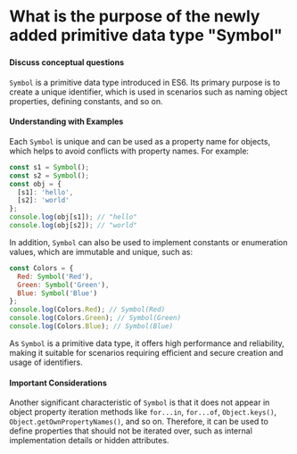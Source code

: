 # What is the purpose of the newly added primitive data type "Symbol"

### 

#### Discuss conceptual questions

`Symbol` is a primitive data type introduced in ES6. Its primary purpose is to create a unique identifier, which is used in scenarios such as naming object properties, defining constants, and so on.

#### Understanding with Examples

Each `Symbol` is unique and can be used as a property name for objects, which helps to avoid conflicts with property names. For example:

```javascript
const s1 = Symbol();
const s2 = Symbol();
const obj = {
  [s1]: 'hello',
  [s2]: 'world'
};
console.log(obj[s1]); // "hello"
console.log(obj[s2]); // "world"
```

In addition, `Symbol` can also be used to implement constants or enumeration values, which are immutable and unique, such as:

```javascript
const Colors = {
  Red: Symbol('Red'),
  Green: Symbol('Green'),
  Blue: Symbol('Blue')
};
console.log(Colors.Red); // Symbol(Red)
console.log(Colors.Green); // Symbol(Green)
console.log(Colors.Blue); // Symbol(Blue)
```

As `Symbol` is a primitive data type, it offers high performance and reliability, making it suitable for scenarios requiring efficient and secure creation and usage of identifiers.

#### Important Considerations

Another significant characteristic of `Symbol` is that it does not appear in object property iteration methods like `for...in`, `for...of`, `Object.keys()`, `Object.getOwnPropertyNames()`, and so on. Therefore, it can be used to define properties that should not be iterated over, such as internal implementation details or hidden attributes.